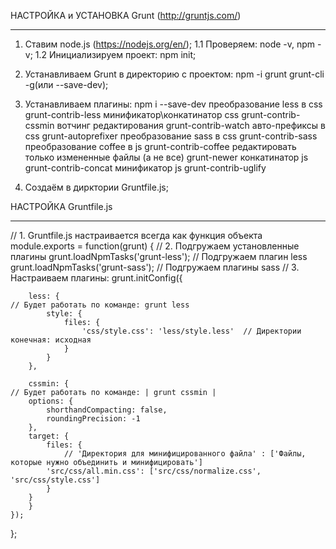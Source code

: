 НАСТРОЙКА и УСТАНОВКА Grunt 													(http://gruntjs.com/)
************************************************************************************************
1.  Cтавим node.js 																		(https://nodejs.org/en/);
1.1 Проверяем: 																				node -v, npm -v;
1.2 Инициализируем проект: 														npm init;
2.  Устанавливаем Grunt в директорию с проектом:			npm -i grunt grunt-cli -g(или --save-dev);
3.	Устанавливаем плагины:																						 npm i --save-dev
			преобразование less в css																					 grunt-contrib-less
			минификатор\конкатинатор css																			 grunt-contrib-cssmin
			вотчинг редактирования																						 grunt-contrib-watch
			авто-префиксы в css																								 grunt-autoprefixer
			преобразование sass в css																					 grunt-contrib-sass
			преобразование coffee в js																				 grunt-contrib-coffee
			редактировать только измененные файлы (а не все)									 grunt-newer
			конкатинатор js																										 grunt-contrib-concat
			минификатор js																										 grunt-contrib-uglify

4.	Создаём в дирктории 																							 Gruntfile.js;


НАСТРОЙКА Gruntfile.js
************************************************************************************************
// 1. Gruntfile.js настраивается всегда как функция объекта
module.exports = function(grunt) {
// 2. Подгружаем  установленные плагины
	grunt.loadNpmTasks('grunt-less');						// Подгружаем плагин less
	grunt.loadNpmTasks('grunt-sass');						// Подгружаем плагины sass
// 3. Настраиваем плагины:
	grunt.initConfig({

		less: {																		// Будет работать по команде: grunt less
			style: {
				files: {
					'css/style.css': 'less/style.less' 	// Директории конечная: исходная
				}
			}
		},

		cssmin: {																	// Будет работать по команде: | grunt cssmin |
  		options: {
    		shorthandCompacting: false,
    		roundingPrecision: -1
  		},
  		target: {
    		files: {
    			// 'Директория для минифицированного файла' : ['Файлы, которые нужно объединить и минифицировать']
      		'src/css/all.min.css': ['src/css/normalize.css', 'src/css/style.css']
    		}
  		}
		}
	});
};
